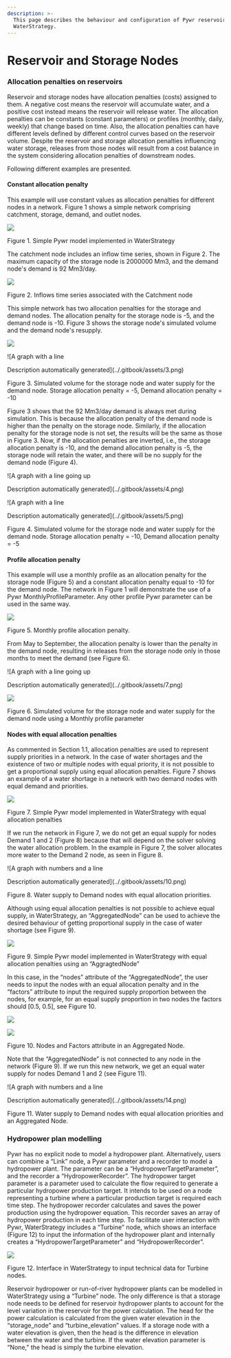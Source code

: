 ```yaml
---
description: >-
  This page describes the behaviour and configuration of Pywr reservoir nodes in
  WaterStrategy.
---
```


# Reservoir and Storage Nodes

### Allocation penalties on reservoirs <a href="#ref161067076" id="ref161067076"></a>

Reservoir and storage nodes have allocation penalties (costs) assigned to them. A negative cost means the reservoir will accumulate water, and a positive cost instead means the reservoir will release water. The allocation penalties can be constants (constant parameters) or profiles (monthly, daily, weekly) that change based on time. Also, the allocation penalties can have different levels defined by different control curves based on the reservoir volume. Despite the reservoir and storage allocation penalties influencing water storage, releases from those nodes will result from a cost balance in the system considering allocation penalties of downstream nodes.

Following different examples are presented.

#### Constant allocation penalty

This example will use constant values as allocation penalties for different nodes in a network. Figure 1 shows a simple network comprising catchment, storage, demand, and outlet nodes.

![](../.gitbook/assets/0.png)

Figure 1. Simple Pywr model implemented in WaterStrategy

The catchment node includes an inflow time series, shown in Figure 2. The maximum capacity of the storage node is 2000000 Mm3, and the demand node's demand is 92 Mm3/day.

![](../.gitbook/assets/1.png)

Figure 2. Inflows time series associated with the Catchment node

This simple network has two allocation penalties for the storage and demand nodes. The allocation penalty for the storage node is -5, and the demand node is -10. Figure 3 shows the storage node's simulated volume and the demand node's resupply.

![](../.gitbook/assets/2.png)

![A graph with a line

Description automatically generated](../.gitbook/assets/3.png)

Figure 3. Simulated volume for the storage node and water supply for the demand node. Storage allocation penalty = -5, Demand allocation penalty = -10

Figure 3 shows that the 92 Mm3/day demand is always met during simulation. This is because the allocation penalty of the demand node is higher than the penalty on the storage node. Similarly, if the allocation penalty for the storage node is not set, the results will be the same as those in Figure 3. Now, if the allocation penalties are inverted, i.e., the storage allocation penalty is -10, and the demand allocation penalty is -5, the storage node will retain the water, and there will be no supply for the demand node (Figure 4).

![A graph with a line going up

Description automatically generated](../.gitbook/assets/4.png)

![A graph with a line

Description automatically generated](../.gitbook/assets/5.png)

Figure 4. Simulated volume for the storage node and water supply for the demand node. Storage allocation penalty = -10, Demand allocation penalty = -5

#### Profile allocation penalty

This example will use a monthly profile as an allocation penalty for the storage node (Figure 5) and a constant allocation penalty equal to -10 for the demand node. The network in Figure 1 will demonstrate the use of a Pywr MonthlyProfileParameter. Any other profile Pywr parameter can be used in the same way.

![](../.gitbook/assets/6.png)

Figure 5. Monthly profile allocation penalty.

From May to September, the allocation penalty is lower than the penalty in the demand node, resulting in releases from the storage node only in those months to meet the demand (see Figure 6).

![A graph with a line going up

Description automatically generated](../.gitbook/assets/7.png)

![](../.gitbook/assets/8.png)

Figure 6. Simulated volume for the storage node and water supply for the demand node using a Monthly profile parameter

#### Nodes with equal allocation penalties

As commented in Section 1.1, allocation penalties are used to represent supply priorities in a network. In the case of water shortages and the existence of two or multiple nodes with equal priority, it is not possible to get a proportional supply using equal allocation penalties. Figure 7 shows an example of a water shortage in a network with two demand nodes with equal demand and priorities.

![](../.gitbook/assets/9.png)

Figure 7. Simple Pywr model implemented in WaterStrategy with equal allocation penalties

If we run the network in Figure 7, we do not get an equal supply for nodes Demand 1 and 2 (Figure 8) because that will depend on the solver solving the water allocation problem. In the example in Figure 7, the solver allocates more water to the Demand 2 node, as seen in Figure 8.

![A graph with numbers and a line

Description automatically generated](../.gitbook/assets/10.png)

Figure 8. Water supply to Demand nodes with equal allocation priorities.

Although using equal allocation penalties is not possible to achieve equal supply, in WaterStrategy, an “AggregatedNode” can be used to achieve the desired behaviour of getting proportional supply in the case of water shortage (see Figure 9).

![](../.gitbook/assets/11.png)

Figure 9. Simple Pywr model implemented in WaterStrategy with equal allocation penalties using an “AggragtedNode”

In this case, in the “nodes” attribute of the “AggregatedNode”, the user needs to input the nodes with an equal allocation penalty and in the “factors” attribute to input the required supply proportion between the nodes, for example, for an equal supply proportion in two nodes the factors should \[0.5, 0.5], see Figure 10.

![](../.gitbook/assets/12.png)

![](../.gitbook/assets/13.png)

Figure 10. Nodes and Factors attribute in an Aggregated Node.

Note that the “AggregatedNode” is not connected to any node in the network (Figure 9). If we run this new network, we get an equal water supply for nodes Demand 1 and 2 (see Figure 11).

![A graph with numbers and a line

Description automatically generated](../.gitbook/assets/14.png)

Figure 11. Water supply to Demand nodes with equal allocation priorities and an Aggregated Node.

### Hydropower plan modelling

Pywr has no explicit node to model a hydropower plant. Alternatively, users can combine a “Link” node, a Pywr parameter and a recorder to model a hydropower plant. The parameter can be a “HydropowerTargetParameter”, and the recorder a “HydropowerRecorder”. The hydropower target parameter is a parameter used to calculate the flow required to generate a particular hydropower production target. It intends to be used on a node representing a turbine where a particular production target is required each time step. The hydropower recorder calculates and saves the power production using the hydropower equation. This recorder saves an array of hydropower production in each time step. To facilitate user interaction with Pywr, WaterStrategy includes a “Turbine” node, which shows an interface (Figure 12) to input the information of the hydropower plant and internally creates a “HydropowerTargetParameter” and “HydropowerRecorder”.

![](../.gitbook/assets/15.png)

Figure 12. Interface in WaterStrategy to input technical data for Turbine nodes.

Reservoir hydropower or run-of-river hydropower plants can be modelled in WaterStrategy using a “Turbine” node. The only difference is that a storage node needs to be defined for reservoir hydropower plants to account for the level variation in the reservoir for the power calculation. The head for the power calculation is calculated from the given water elevation in the “storage\_node” and “turbine\_elevation” values. If a storage node with a water elevation is given, then the head is the difference in elevation between the water and the turbine. If the water elevation parameter is “None," the head is simply the turbine elevation.
